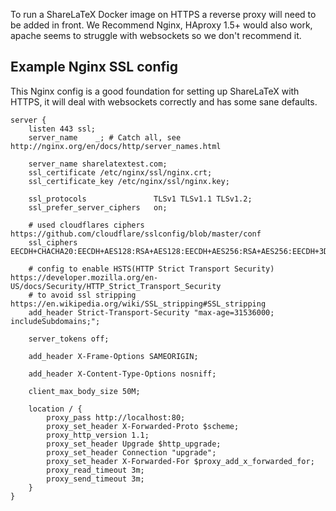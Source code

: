 To run a ShareLaTeX Docker image on HTTPS a reverse proxy will need to be added in front. We Recommend Nginx, HAproxy 1.5+ would also work, apache seems to struggle with websockets so we don't recommend it.


## Example Nginx SSL config

This Nginx config is a good foundation for setting up ShareLaTeX with HTTPS, it will deal with websockets correctly and has some sane defaults.


	server {
		listen 443 ssl;
		server_name    _; # Catch all, see http://nginx.org/en/docs/http/server_names.html

		server_name sharelatextest.com;
		ssl_certificate /etc/nginx/ssl/nginx.crt;
		ssl_certificate_key /etc/nginx/ssl/nginx.key;

		ssl_protocols               TLSv1 TLSv1.1 TLSv1.2;
		ssl_prefer_server_ciphers   on;

		# used cloudflares ciphers https://github.com/cloudflare/sslconfig/blob/master/conf
		ssl_ciphers                 EECDH+CHACHA20:EECDH+AES128:RSA+AES128:EECDH+AES256:RSA+AES256:EECDH+3DES:RSA+3DES:!MD5;

		# config to enable HSTS(HTTP Strict Transport Security) https://developer.mozilla.org/en-US/docs/Security/HTTP_Strict_Transport_Security
		# to avoid ssl stripping https://en.wikipedia.org/wiki/SSL_stripping#SSL_stripping	
		add_header Strict-Transport-Security "max-age=31536000; includeSubdomains;";

		server_tokens off;

		add_header X-Frame-Options SAMEORIGIN;

		add_header X-Content-Type-Options nosniff;

		client_max_body_size 50M;

		location / {
			proxy_pass http://localhost:80;
			proxy_set_header X-Forwarded-Proto $scheme;
			proxy_http_version 1.1;
			proxy_set_header Upgrade $http_upgrade;
			proxy_set_header Connection "upgrade";
			proxy_set_header X-Forwarded-For $proxy_add_x_forwarded_for;
			proxy_read_timeout 3m;
			proxy_send_timeout 3m;
		}
	}